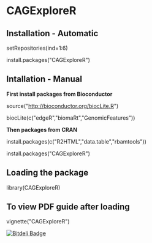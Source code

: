 CAGExploreR
===========

Installation - Automatic
-----------------------
setRepositories(ind=1:6)

install.packages("CAGExploreR")

Intallation - Manual
--------------------
**First install packages from Bioconductor**

source("http://bioconductor.org/biocLite.R")

biocLite(c("edgeR","biomaRt","GenomicFeatures"))

**Then packages from CRAN**

install.packages(c("R2HTML","data.table","rbamtools"))

install.packages("CAGExploreR")

Loading the package
-------------------
library(CAGExploreR)

To view PDF guide after loading
-------------------------------
vignette("CAGExploreR")


[![Bitdeli Badge](https://d2weczhvl823v0.cloudfront.net/edimont/cagexplorer/trend.png)](https://bitdeli.com/free "Bitdeli Badge")
